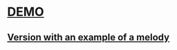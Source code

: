 # [DEMO](https://nrus98.github.io/)
## [Version with an example of a melody](https://github.com/NRUS98/Piano_GTE/tree/AddSampleMusic)
